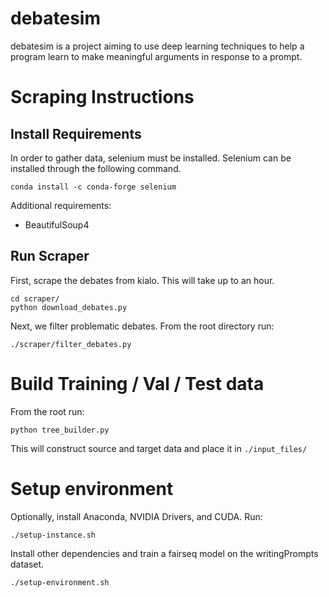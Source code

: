 # debatesim
debatesim is a project aiming to use deep learning techniques to help a program learn to make meaningful arguments in response to a prompt.

# Scraping Instructions

## Install Requirements
In order to gather data, selenium must be installed. Selenium can be installed through the following command.

    conda install -c conda-forge selenium

Additional requirements:

* BeautifulSoup4

## Run Scraper

First, scrape the debates from kialo. This will take up to an hour.

    cd scraper/
    python download_debates.py

Next, we filter problematic debates. From the root directory run:

    ./scraper/filter_debates.py


# Build Training / Val / Test data

From the root run:

    python tree_builder.py

This will construct source and target data and place it in `./input_files/`


# Setup environment

Optionally, install Anaconda, NVIDIA Drivers, and CUDA. Run:

    ./setup-instance.sh

Install other dependencies and train a fairseq model on the writingPrompts dataset.

    ./setup-environment.sh
    
